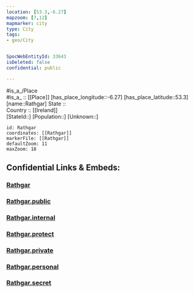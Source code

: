 ```yaml
---
location: [53.3,-6.27] 
mapzoom: [7,12] 
mapmarker: city 
type: City
tags:
- geo/City


SpocWebEntityId: 33643
isDeleted: false
confidential: public

---
```

#is_a_/Place  
#is_a_ :: [[Place]] 
[has_place_longitude::-6.27] 
[has_place_latitude::53.3] 
[name::Rathgar] 
State ::  
Country :: [[Ireland]]  
[StateId::] 
[Population::] 
[Unknown::] 


```leaflet
id: Rathgar
coordinates: [[Rathgar]] 
markerFile: [[Rathgar]] 
defaultZoom: 11 
maxZoom: 18
```


## Confidential Links & Embeds: 

### [Rathgar](/_Standards/Earth/Continent/Europe/Europe~North/Ireland/Ireland,Provinces/Leinster/Dublin,County/counties~Dublin/South_Dublin/City/Rathgar.md) 

### [Rathgar.public](/_public/Earth/Continent/Europe/Europe~North/Ireland/Ireland,Provinces/Leinster/Dublin,County/counties~Dublin/South_Dublin/City/Rathgar.public.md) 

### [Rathgar.internal](/_internal/Earth/Continent/Europe/Europe~North/Ireland/Ireland,Provinces/Leinster/Dublin,County/counties~Dublin/South_Dublin/City/Rathgar.internal.md) 

### [Rathgar.protect](/_protect/Earth/Continent/Europe/Europe~North/Ireland/Ireland,Provinces/Leinster/Dublin,County/counties~Dublin/South_Dublin/City/Rathgar.protect.md) 

### [Rathgar.private](/_private/Earth/Continent/Europe/Europe~North/Ireland/Ireland,Provinces/Leinster/Dublin,County/counties~Dublin/South_Dublin/City/Rathgar.private.md) 

### [Rathgar.personal](/_personal/Earth/Continent/Europe/Europe~North/Ireland/Ireland,Provinces/Leinster/Dublin,County/counties~Dublin/South_Dublin/City/Rathgar.personal.md) 

### [Rathgar.secret](/_secret/Earth/Continent/Europe/Europe~North/Ireland/Ireland,Provinces/Leinster/Dublin,County/counties~Dublin/South_Dublin/City/Rathgar.secret.md)

